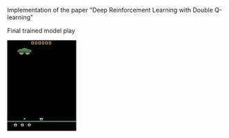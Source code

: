 Implementation of the paper "Deep Reinforcement Learning with Double Q-learning"

Final trained model play

![](https://github.com/saiddonmez/DoubleQ/blob/main/video.gif)
